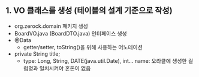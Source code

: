 ## 1. VO 클래스를 생성 (테이블의 설계 기준으로 작성)
- org.zerock.domain 패키지 생성
- BoardVO.java (BoardDTO.java) 인터페이스 생성
- @Data
    - getter/setter, toString()을 위해 사용하는 어노테이션
- private String title;
    - type: Long, String, DATE(java.util.Date), int...
      name: 오라클에 생성한 컬럼명과 일치시켜야 혼돈이 없음
